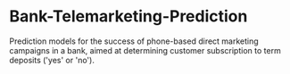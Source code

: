 # Bank-Telemarketing-Prediction
Prediction models for the success of phone-based direct marketing campaigns in a bank, aimed at determining customer subscription to term deposits ('yes' or 'no').
